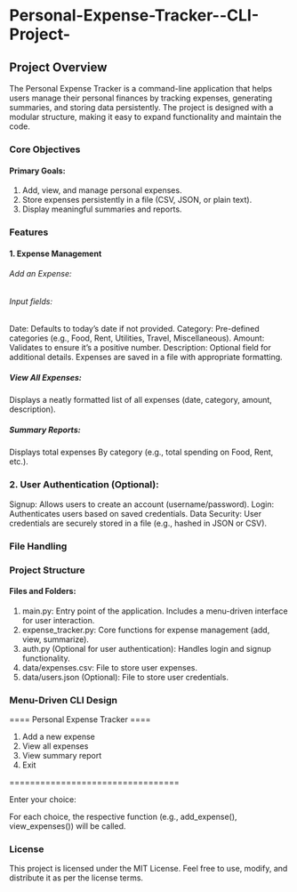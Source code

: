 # Personal-Expense-Tracker--CLI-Project-
 
## Project Overview

The Personal Expense Tracker is a command-line application that helps users manage their personal finances by tracking expenses, generating summaries, and storing data persistently. The project is designed with a modular structure, making it easy to expand functionality and maintain the code.

### Core Objectives

#### Primary Goals:

1. Add, view, and manage personal expenses.
2. Store expenses persistently in a file (CSV, JSON, or plain text).
3. Display meaningful summaries and reports.

### Features

#### 1. Expense Management

###### Add an Expense:

###### Input fields:

Date: Defaults to today’s date if not provided.
Category: Pre-defined categories (e.g., Food, Rent, Utilities, Travel, Miscellaneous).
Amount: Validates to ensure it’s a positive number.
Description: Optional field for additional details.
Expenses are saved in a file with appropriate formatting.

##### View All Expenses:

Displays a neatly formatted list of all expenses (date, category, amount, description).

##### Summary Reports:

Displays total expenses
By category (e.g., total spending on Food, Rent, etc.).

### 2. User Authentication (Optional):

Signup: Allows users to create an account (username/password).
Login: Authenticates users based on saved credentials.
Data Security: User credentials are securely stored in a file (e.g., hashed in JSON or CSV).

### File Handling


### Project Structure

#### Files and Folders:

1. main.py: Entry point of the application. Includes a menu-driven interface for user interaction.
2. expense_tracker.py: Core functions for expense management (add, view, summarize).
3. auth.py (Optional for user authentication): Handles login and signup functionality.
4. data/expenses.csv: File to store user expenses.
5. data/users.json (Optional): File to store user credentials.

### Menu-Driven CLI Design


==== Personal Expense Tracker ====
1. Add a new expense
2. View all expenses
3. View summary report
4. Exit

=================================

Enter your choice:

For each choice, the respective function (e.g., add_expense(), view_expenses()) will be called.

### License

This project is licensed under the MIT License. Feel free to use, modify, and distribute it as per the license terms.
